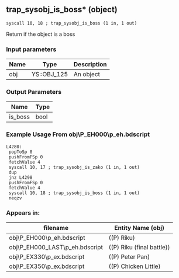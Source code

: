 ## trap_sysobj_is_boss* (object)

`syscall 10, 18 ; trap_sysobj_is_boss (1 in, 1 out)`

Return if the object is a boss

### Input parameters
| Name | Type | Description
|------|------|------------
| obj   | YS::OBJ_125   | An object


### Output Parameters
| Name | Type
|------|-----
| is_boss   | bool   
### Example Usage From obj\P_EH000\p_eh.bdscript
```plaintext
L4280:
 popToSp 0
 pushFromFSp 0
 fetchValue 4
 syscall 10, 17 ; trap_sysobj_is_zako (1 in, 1 out)
 dup 
 jnz L4298
 pushFromFSp 0
 fetchValue 4
 syscall 10, 18 ; trap_sysobj_is_boss (1 in, 1 out)
 neqzv
```


### Appears in:
| filename | Entity Name (obj)
|----------|-------------
| obj\P_EH000\p_eh.bdscript       | ((P) Riku)          
| obj\P_EH000_LAST\p_eh.bdscript       | ((P) Riku (final battle))          
| obj\P_EX330\p_ex.bdscript       | ((P) Peter Pan)          
| obj\P_EX350\p_ex.bdscript       | ((P) Chicken Little)          



